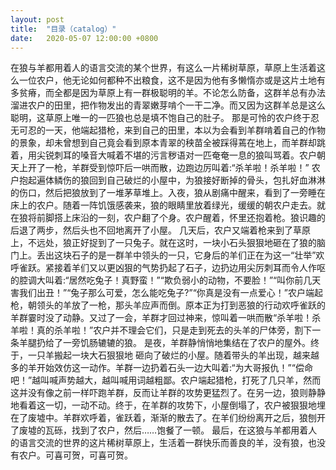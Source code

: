 ```yaml
---
layout: post
title:  "目录（catalog）"
date:   2020-05-07 12:00:00 +0800
---
```

在狼与羊都用着人的语言交流的某个世界，有这么一片稀树草原，草原上生活着这么一位农户，他无论如何都种不出粮食，这不是因为他有多懒惰亦或是这片土地有多贫瘠，而全都是因为草原上有一群极聪明的羊。不论怎么防备，这群羊总有办法溜进农户的田里，把作物发出的青翠嫩芽啃个一干二净。而又因为这群羊总是这么聪明，这草原上唯一的一匹狼也总是填不饱自己的肚子。
那是可怜的农户终于忍无可忍的一天，他端起猎枪，来到自己的田里，本以为会看到羊群啃着自己的作物的景象，却未曾想到自己竟会看到原本青翠的秧苗全被踩得蔫在地上，而羊群却跳着，用尖锐刺耳的嗓音大喊着不堪的污言秽语对一匹奄奄一息的狼叫骂着。农户朝天上开了一枪，羊群受到惊吓后一哄而散，边跑边厉叫着:“杀羊啦！杀羊啦！”
农户抱起遍体鳞伤的狼回到自己破烂的小屋中，为狼接好断掉的骨头，包扎好血淋淋的伤口，然后把狼放到了一堆茅草堆上。入夜，狼从剧痛中醒来，看到了一旁睡在床上的农户。随着一阵饥饿感袭来，狼的眼睛里放着绿光，缓缓的朝农户走去。就在狼将前脚搭上床沿的一刻，农户翻了个身。农户醒着，怀里还抱着枪。狼识趣的后退了两步，然后头也不回地离开了小屋。
几天后，农户又端着枪来到了草原上，不远处，狼正好捉到了一只兔子。就在这时，一块小石头狠狠地砸在了狼的脑门上。丢出这块石子的是一群羊中领头的一只，它身后的羊们正在为这一“壮举”欢呼雀跃。紧接着羊们又以更凶狠的气势扔起了石子，边扔边用尖厉刺耳而令人作呕的腔调大叫着:“居然吃兔子！真野蛮！”“欺负弱小的动物，不要脸！”“叫你前几天害我们出丑！”“兔子那么可爱，怎么能吃兔子?”“你真是没有一点爱心！”农户端起枪，朝领头的羊放了一枪，那头羊应声而倒。原本正为打到恶狼的行动欢呼雀跃的羊群霎时没了动静。又过了一会，羊群才回过神来，惊叫着一哄而散“杀羊啦！杀羊啦！真的杀羊啦！”农户并不理会它们，只是走到死去的头羊的尸体旁，割下一条羊腿扔给了一旁饥肠辘辘的狼。
是夜，羊群静悄悄地集结在了农户的屋外。终于，一只羊搬起一块大石狠狠地  砸向了破烂的小屋。随着带头的羊出现，越来越多的羊开始效仿这一动作。羊群一边扔着石头一边大叫着:“为大哥报仇！”“偿命吧！”越叫喊声势越大，越叫喊用词越粗鄙。农户端起猎枪，打死了几只羊，然而这并没有像之前一样吓跑羊群，反而让羊群的攻势更猛烈了。在另一边，狼则静静地看着这一切，一动不动。终于，在羊群的攻势下，小屋倒塌了，农户被狠狠地埋在了废墟中。羊群欢呼着，雀跃着，渐渐的散去了。在羊们纷纷离开之后，狼刨开了废墟的瓦砾，找到了农户，然后……饱餐了一顿。
最后，在这狼与羊都用着人的语言交流的世界的这片稀树草原上，生活着一群快乐而善良的羊，没有狼，也没有农户。可喜可贺，可喜可贺。
